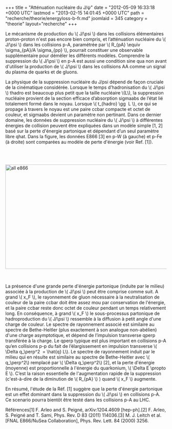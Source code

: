 +++
title = "Atténuation nucléaire du J/ψ"
date = "2012-05-09 16:33:18 +0000 UTC"
lastmod = "2013-02-15 14:01:45 +0000 UTC"
path = "recherche/theorie/energyloss-b-fr.md"
joomlaid = 345
category = "theorie"
layout="recherche"
+++
<p>Le mécanisme de production du \( J/\psi \) dans les collisions élémentaires proton-proton n'est pas encore bien compris, et l’atténuation nucléaire du \( J/\psi \) dans les collisions p-A, paramétrée par \( R_{pA} \equiv \sigma_{pA}/A \sigma_{pp} \), pourrait constituer une observable supplémentaire pour démêler les différents modèles. Comprendre la suppression du \( J/\psi \) en p-A est aussi une condition sine qua non avant d'utiliser la production de \( J/\psi \) dans les collisions AA comme un signal du plasma de quarks et de gluons.</p>
<p>La physique de la suppression nucléaire du J/psi dépend de façon cruciale de la cinématique considérée. Lorsque le temps d’hadronisation du \( J/\psi \) thadro est beaucoup plus petit que la taille nucléaire \(L\), la suppression nucléaire provient de la section efficace d’absorption sigmaabs de l’état lié totalement formé dans le noyau. Lorsque \( t_{hadro} \gg  L \), ce qui se propage à travers le noyau est une paire ccbar compacte et octet de couleur, et sigmaabs devient un paramètre non pertinant. Dans ce dernier domaine, les données de suppression nucléaire du \( J/\psi \) à différentes énergies de collision peuvent être expliquées dans un modèle simple [1, 2] basé sur la perte d'énergie partonique et dépendant d’un seul paramètre libre qhat. Dans la figure, les données E866 [3] en p-W (à gauche) et p-Fe (à droite) sont comparées au modèle de perte d'énergie (voir Ref. [1]).</p>
<p> </p>
<p>                            <img alt="all e866" src="images/Recherche/TheorieHE/all_e866.jpg" height="325" width="600"/></p>
<p> </p>
<p>La présence d'une grande perte d'énergie partonique (induite par le milieu) associée à la production de \( J/\psi \) peut être comprise comme suit. A grand \( x_F \), le rayonnement de gluon nécessaire à la neutralisation de couleur de la paire ccbar doit être assez mou par conservation de l'énergie, et la paire ccbar reste donc octet de couleur pendant un temps relativement long. En conséquence, à grand \( x_F \) le sous-processus partonique de hadroproduction du \( J/\psi \) ressemble à la diffusion à petit angle d'une charge de couleur. Le spectre de rayonnement associé est similaire au spectre de Bethe-Heitler (plus exactement à son analogue non-abélien) d'une charge asymptotique, et dépend de l’impulsion transverse qperp transférée à la charge. Le qperp typique est plus important en collisions p-A qu’en collisions p-p du fait de l’élargissement en impulsion transverse \( \Delta q_\perp^2  = \hat{q} L\). Le spectre de rayonnement induit par le milieu qui en résulte est similaire au spectre de Bethe-Heitler avec \( q_\perp^2\) remplacé par \( \Delta q_\perp^2\) [2], et la perte d'énergie (moyenne) est proportionnelle à l'énergie du quarkonium, \( \Delta E \propto E \). C’est la raison essentielle de l'augmentation rapide de la suppression (c'est-à-dire de la diminution de \( R_{pA} \) ) quand \( x_F \) augmente.</p>
<p>En résumé, l'étude de la Réf. [1] suggère que la perte d'énergie partonique est un effet dominant dans la suppression du \( J/\psi \) en collisions p-A. Ce scenario pourra bientôt être testé dans les collisions p-A au LHC.</p>
<p>Références[1] F. Arleo and S. Peigné, arXiv:1204.4609 [hep-ph].[2] F. Arleo, S. Peigné and T. Sami, Phys. Rev. D 83 (2011) 114036.[3] M. J. Leitch et al. [FNAL E866/NuSea Collaboration], Phys. Rev. Lett. 84 (2000) 3256.</p>